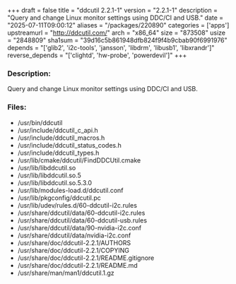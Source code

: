 +++
draft = false
title = "ddcutil 2.2.1-1"
version = "2.2.1-1"
description = "Query and change Linux monitor settings using DDC/CI and USB."
date = "2025-07-11T09:00:12"
aliases = "/packages/220890"
categories = ['apps']
upstreamurl = "http://ddcutil.com/"
arch = "x86_64"
size = "873508"
usize = "2848809"
sha1sum = "39d16c5b861948dfb824f9f4b9cbab90f6991976"
depends = "['glib2', 'i2c-tools', 'jansson', 'libdrm', 'libusb1', 'libxrandr']"
reverse_depends = "['clightd', 'hw-probe', 'powerdevil']"
+++
### Description: 
Query and change Linux monitor settings using DDC/CI and USB.

### Files: 
* /usr/bin/ddcutil
* /usr/include/ddcutil_c_api.h
* /usr/include/ddcutil_macros.h
* /usr/include/ddcutil_status_codes.h
* /usr/include/ddcutil_types.h
* /usr/lib/cmake/ddcutil/FindDDCUtil.cmake
* /usr/lib/libddcutil.so
* /usr/lib/libddcutil.so.5
* /usr/lib/libddcutil.so.5.3.0
* /usr/lib/modules-load.d/ddcutil.conf
* /usr/lib/pkgconfig/ddcutil.pc
* /usr/lib/udev/rules.d/60-ddcutil-i2c.rules
* /usr/share/ddcutil/data/60-ddcutil-i2c.rules
* /usr/share/ddcutil/data/60-ddcutil-usb.rules
* /usr/share/ddcutil/data/90-nvidia-i2c.conf
* /usr/share/ddcutil/data/nvidia-i2c.conf
* /usr/share/doc/ddcutil-2.2.1/AUTHORS
* /usr/share/doc/ddcutil-2.2.1/COPYING
* /usr/share/doc/ddcutil-2.2.1/README.gitignore
* /usr/share/doc/ddcutil-2.2.1/README.md
* /usr/share/man/man1/ddcutil.1.gz
